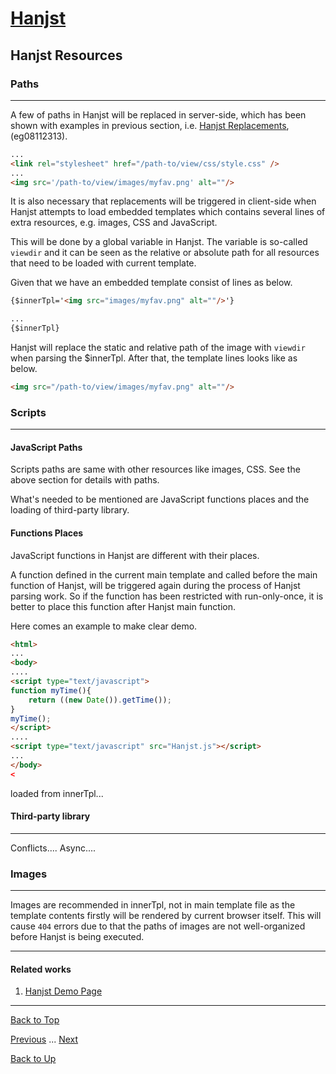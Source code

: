 # [Hanjst](/hanjst/index)
## Hanjst Resources
### Paths
---
A few of paths in Hanjst will be replaced in server-side, which has been shown with examples in previous section, i.e. [Hanjst Replacements](./hanjst-replacement), (eg08112313).

```html
...
<link rel="stylesheet" href="/path-to/view/css/style.css" />
...
<img src='/path-to/view/images/myfav.png' alt=""/>

```

It is also necessary that replacements will be triggered in client-side when Hanjst attempts to load embedded templates which contains several lines of extra resources, e.g. images, CSS and JavaScript.

This will be done by a global variable in Hanjst. The variable is so-called `viewdir` and it can be seen as the relative or absolute path for all resources that need to be loaded with current template.

Given that we have an embedded template consist of lines as below.

```html
{$innerTpl='<img src="images/myfav.png" alt=""/>'}

...
{$innerTpl}
```

Hanjst will replace the static and relative path of the image with `viewdir` when parsing the $innerTpl. After that, the template lines looks like as below.

```html
<img src="/path-to/view/images/myfav.png" alt=""/>
```

### Scripts
---
#### JavaScript Paths
Scripts paths are same with other resources like images, CSS.
See the above section for details with paths.

What's needed to be mentioned are JavaScript functions places and the loading of third-party library.

#### Functions Places
JavaScript functions in Hanjst are different with their places.

A function defined in the current main template and called before the main function of Hanjst, will be triggered again during the process of Hanjst parsing work. So if the function has been restricted with run-only-once, it is better to place this function after Hanjst main function.

Here comes an example to make clear demo.

```html
<html>
...
<body>
....
<script type="text/javascript">
function myTime(){
	return ((new Date()).getTime());
}
myTime();
</script>
....
<script type="text/javascript" src="Hanjst.js"></script>
...
</body>
<
```


loaded from innerTpl...

#### Third-party library
---
Conflicts....
Async....


### Images
---
Images are recommended in innerTpl, not in main template file as the template contents firstly will be rendered by current browser itself. This will cause `404` errors due to that the paths of images are not well-organized before Hanjst is being executed.


---

#### Related works

1. [Hanjst Demo Page](https://ufqi.com/dev/hanjst/)


---

[Back to Top](/hanjst/hanjst-resource)

[Previous](./data-in-json) ... [Next](./)

[Back to Up](/hanjst/index)
<!--stackedit_data:
eyJoaXN0b3J5IjpbNjIwMzQ4NDA2LC0zNjI4NTY3MTUsMTE5OD
EyOTY3MSwxOTk4MDExNzQ3LC0xNzU3NDgxNzE5XX0=
-->